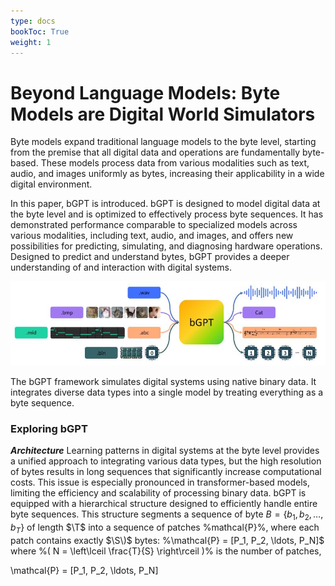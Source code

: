 ```yaml
---
type: docs
bookToc: True
weight: 1
---
```


# **Beyond Language Models: Byte Models are Digital World Simulators**

Byte models expand traditional language models to the byte level, starting from the premise that all digital data and operations are fundamentally byte-based. These models process data from various modalities such as text, audio, and images uniformly as bytes, increasing their applicability in a wide digital environment.

In this paper, bGPT is introduced. bGPT is designed to model digital data at the byte level and is optimized to effectively process byte sequences. It has demonstrated performance comparable to specialized models across various modalities, including text, audio, and images, and offers new possibilities for predicting, simulating, and diagnosing hardware operations. Designed to predict and understand bytes, bGPT provides a deeper understanding of and interaction with digital systems.
<p align="center">
    <img src=framework.JPG width="800"> 
</p>
The bGPT framework simulates digital systems using native binary data. It integrates diverse data types into a single model by treating everything as a byte sequence.

### **Exploring bGPT**
***Architecture*** 
Learning patterns in digital systems at the byte level provides a unified approach to integrating various data types, but the high resolution of bytes results in long sequences that significantly increase computational costs. This issue is especially pronounced in transformer-based models, limiting the efficiency and scalability of processing binary data.
bGPT is equipped with a hierarchical structure designed to efficiently handle entire byte sequences. This structure segments a sequence of byte 
$B = \{b_1, b_2, \ldots, b_T\}$   of length $\T\$ into a sequence of patches %mathcal{P}%, where each patch contains exactly $\S\)$ bytes:
%\mathcal{P} = [P_1, P_2, \ldots, P_N]$ where %( N = \left\lceil \frac{T}{S} \right\rceil \)% is the number of patches,

\mathcal{P} = [P_1, P_2, \ldots, P_N]
